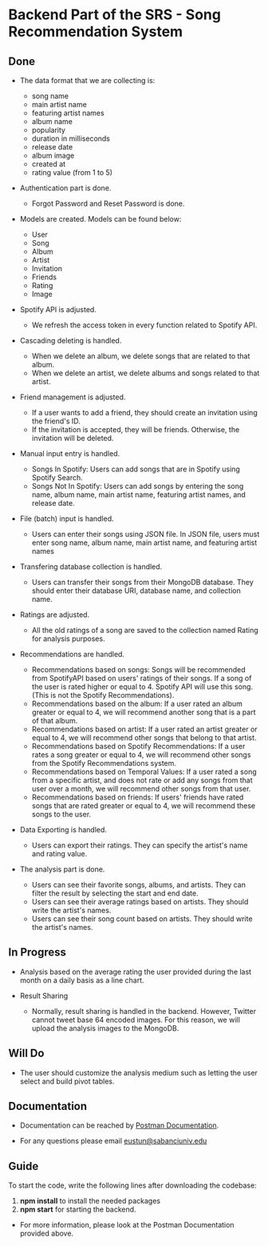 # Backend Part of the SRS - Song Recommendation System

## Done

- The data format that we are collecting is:
  - song name
  - main artist name
  - featuring artist names
  - album name
  - popularity
  - duration in milliseconds
  - release date
  - album image
  - created at
  - rating value (from 1 to 5)

- Authentication part is done.

  - Forgot Password and Reset Password is done.

- Models are created. Models can be found below:

  - User
  - Song
  - Album
  - Artist
  - Invitation
  - Friends
  - Rating
  - Image

- Spotify API is adjusted.

  - We refresh the access token in every function related to Spotify API.

- Cascading deleting is handled.

  - When we delete an album, we delete songs that are related to that album.
  - When we delete an artist, we delete albums and songs related to that artist.

- Friend management is adjusted.

  - If a user wants to add a friend, they should create an invitation using the friend's ID.
  - If the invitation is accepted, they will be friends. Otherwise, the invitation will be deleted.

- Manual input entry is handled.

  - Songs In Spotify: Users can add songs that are in Spotify using Spotify Search.
  - Songs Not In Spotify: Users can add songs by entering the song name, album name, main artist name, featuring artist names, and release date.

- File (batch) input is handled.

  - Users can enter their songs using JSON file. In JSON file, users must enter song name, album name, main artist name, and featuring artist names

- Transfering database collection is handled.
  - Users can transfer their songs from their MongoDB database. They should enter their database URI, database name, and collection name.

- Ratings are adjusted.
  - All the old ratings of a song are saved to the collection named Rating for analysis purposes.

- Recommendations are handled.
  - Recommendations based on songs: Songs will be recommended from SpotifyAPI based on users' ratings of their songs. If a song of the user is rated higher or equal to 4. Spotify API will use this song. (This is not the Spotify Recommendations).
  - Recommendations based on the album: If a user rated an album greater or equal to 4, we will recommend another song that is a part of that album.
  - Recommendations based on artist: If a user rated an artist greater or equal to 4, we will recommend other songs that belong to that artist.
  - Recommendations based on Spotify Recommendations: If a user rates a song greater or equal to 4, we will recommend other songs from the Spotify Recommendations system.
  - Recommendations based on Temporal Values: If a user rated a song from a specific artist, and does not rate or add any songs from that user over a month, we will recommend other songs from that user.
  - Recommendations based on friends: If users' friends have rated songs that are rated greater or equal to 4, we will recommend these songs to the user.
 
- Data Exporting is handled.
  - Users can export their ratings. They can specify the artist's name and rating value.

- The analysis part is done.
  - Users can see their favorite songs, albums, and artists. They can filter the result by selecting the start and end date.
  - Users can see their average ratings based on artists. They should write the artist's names.
  - Users can see their song count based on artists. They should write the artist's names.

## In Progress

- Analysis based on the average rating the user provided during the last month on a daily basis as a line chart.

- Result Sharing
  - Normally, result sharing is handled in the backend. However, Twitter cannot tweet base 64 encoded images. For this reason, we will upload the analysis images to the MongoDB.


## Will Do

- The user should customize the analysis medium such as letting the user select and build pivot tables.

## Documentation

- Documentation can be reached by [Postman Documentation](https://www.postman.com/p308backend/workspace/cs308-srs/collection/26964445-4e82c611-a6ff-4651-8174-6d45d6bfa655?action=share&creator=26964445).

- For any questions please email eustun@sabanciuniv.edu

## Guide

To start the code, write the following lines after downloading the codebase:

1. **npm install** to install the needed packages
2. **npm start** for starting the backend.
- For more information, please look at the Postman Documentation provided above. 
